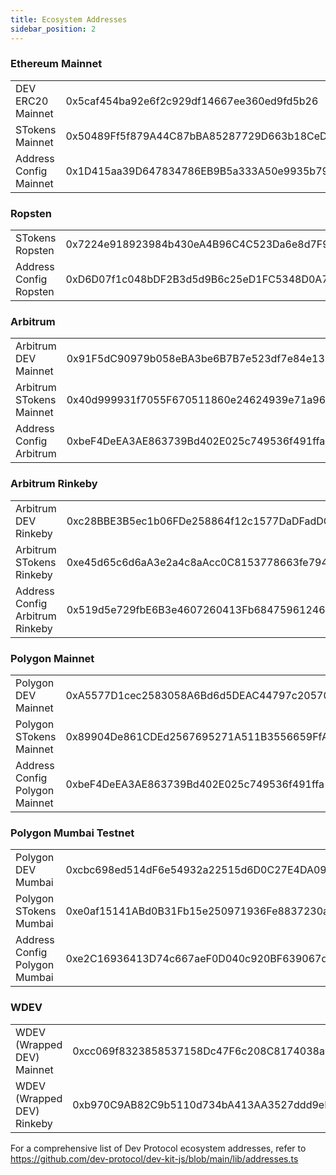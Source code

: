 ```yaml
---
title: Ecosystem Addresses
sidebar_position: 2
---
```


### Ethereum Mainnet

|                        |                                            |
| :--------------------- | :----------------------------------------- |
| DEV ERC20 Mainnet      | 0x5caf454ba92e6f2c929df14667ee360ed9fd5b26 |
| STokens Mainnet        | 0x50489Ff5f879A44C87bBA85287729D663b18CeD5 |
| Address Config Mainnet | 0x1D415aa39D647834786EB9B5a333A50e9935b796 |

### Ropsten

|                        |                                            |
| :--------------------- | :----------------------------------------- |
| STokens Ropsten        | 0x7224e918923984b430eA4B96C4C523Da6e8d7F9D |
| Address Config Ropsten | 0xD6D07f1c048bDF2B3d5d9B6c25eD1FC5348D0A70 |

### Arbitrum

|                          |                                            |
| :----------------------- | :----------------------------------------- |
| Arbitrum DEV Mainnet     | 0x91F5dC90979b058eBA3be6B7B7e523df7e84e137 |
| Arbitrum STokens Mainnet | 0x40d999931f7055F670511860e24624939e71a96a |
| Address Config Arbitrum  | 0xbeF4DeEA3AE863739Bd402E025c749536f491ffa |

### Arbitrum Rinkeby

|                                 |                                            |
| :------------------------------ | :----------------------------------------- |
| Arbitrum DEV Rinkeby            | 0xc28BBE3B5ec1b06FDe258864f12c1577DaDFadDC |
| Arbitrum STokens Rinkeby        | 0xe45d65c6d6aA3e2a4c8aAcc0C8153778663fe794 |
| Address Config Arbitrum Rinkeby | 0x519d5e729fbE6B3e4607260413Fb684759612465 |

### Polygon Mainnet

|                                |                                            |
| :----------------------------- | :----------------------------------------- |
| Polygon DEV Mainnet            | 0xA5577D1cec2583058A6Bd6d5DEAC44797c205701 |
| Polygon STokens Mainnet        | 0x89904De861CDEd2567695271A511B3556659FfA2 |
| Address Config Polygon Mainnet | 0xbeF4DeEA3AE863739Bd402E025c749536f491ffa |

### Polygon Mumbai Testnet

|                               |                                            |
| :---------------------------- | :----------------------------------------- |
| Polygon DEV Mumbai            | 0xcbc698ed514dF6e54932a22515d6D0C27E4DA091 |
| Polygon STokens Mumbai        | 0xe0af15141ABd0B31Fb15e250971936Fe8837230a |
| Address Config Polygon Mumbai | 0xe2C16936413D74c667aeF0D040c920BF639067d4 |

### WDEV

|                            |                                            |
| :------------------------- | :----------------------------------------- |
| WDEV (Wrapped DEV) Mainnet | 0xcc069f8323858537158Dc47F6c208C8174038aF9 |
| WDEV (Wrapped DEV) Rinkeby | 0xb970C9AB82C9b5110d734bA413AA3527ddd9eB6F |

For a comprehensive list of Dev Protocol ecosystem addresses, refer to https://github.com/dev-protocol/dev-kit-js/blob/main/lib/addresses.ts
